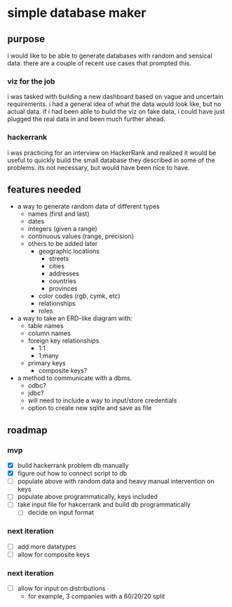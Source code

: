 # simple database maker

## purpose

i would like to be able to generate databases with random and sensical data.  there are a couple of recent use cases that prompted this.

### viz for the job

i was tasked with building a new dashboard based on vague and uncertain requirements.  i had a general idea of what the data would look like, but no actual data.  if i had been able to build the viz on fake data, i could have just plugged the real data in and been much further ahead.

### hackerrank 

i was practicing for an interview on HackerRank and realized it would be useful to quickly build the small database they described in some of the problems.  its not necessary, but would have been nice to have.

## features needed

- a way to generate random data of different types
    - names (first and last)
    - dates 
    - integers (given a range)
    - continuous values (range, precision)
    - others to be added later
        - geographic locations
            - streets
            - cities
            - addresses
            - countries
            - provinces
        - color codes (rgb, cymk, etc)
        - relationships
        - roles
- a way to take an ERD-like diagram with:
    - table names
    - column names
    - foreign key relationships
        - 1:1
        - 1:many
    - primary keys
        - composite keys?
- a method to communicate with a dbms.  
    - odbc?
    - jdbc?
    - will need to include a way to input/store credentials
    - option to create new sqlite and save as file

## roadmap

### mvp 
- [x] build hackerrank problem db manually
- [x] figure out how to connect script to db
- [ ] populate above with random data and heavy manual intervention on keys
- [ ] populate above programmatically, keys included
- [ ] take input file for hakcerrank and build db programmatically
    - [ ] decide on input format

### next iteration
- [ ] add more datatypes
- [ ] allow for composite keys

### next iteration
- [ ] allow for input on distributions
    - for example, 3 companies with a 60/20/20 split 
